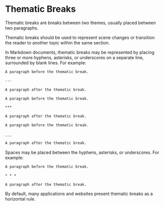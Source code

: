 # Thematic Breaks

Thematic breaks are breaks between two themes, usually placed between two
paragraphs.

Thematic breaks should be used to represent scene changes or transition the
reader to another topic within the same section.

In Markdown documents, thematic breaks may be represented by placing three or
more hyphens, asterisks, or underscores on a separate line, surrounded by blank
lines. For example:

```markdown
A paragraph before the thematic break.

---

A paragraph after the thematic break.
```

```markdown
A paragraph before the thematic break.

***

A paragraph after the thematic break.
```

```markdown
A paragraph before the thematic break.

___

A paragraph after the thematic break.
```

Spaces may be placed between the hyphens, asterisks, or underscores. For
example:

```markdown
A paragraph before the thematic break.

* * *

A paragraph after the thematic break.
```

By default, many applications and websites present thematic breaks as a
horizontal rule.
